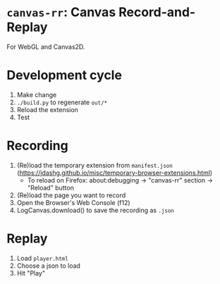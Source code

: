 # `canvas-rr`: Canvas Record-and-Replay

For WebGL and Canvas2D.

# Development cycle

1. Make change
2. `./build.py` to regenerate `out/*`
3. Reload the extension
4. Test

# Recording

1. (Re)load the temporary extension from `manifest.json`
   (https://jdashg.github.io/misc/temporary-browser-extensions.html)
   * To reload on Firefox: about:debugging -> "canvas-rr" section -> "Reload" button
2. (Re)load the page you want to record
3. Open the Browser's Web Console (f12)
4. LogCanvas.download() to save the recording as `.json`

# Replay

1. Load `player.html`
2. Choose a json to load
3. Hit "Play"
